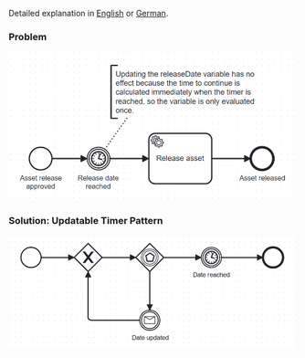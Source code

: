 Detailed explanation in [English](https://www.brix.ch/en/about-us/news/avoid-typical-errors-in-process-models-through-design-patterns#updatable-timer-pattern) or [German](https://www.brix.ch/de/ueber-uns/news/vermeidung-typischer-fehler-in-prozessmodellen-durch-design-patterns#updatable-timer-pattern).

### Problem

![problem](timer-update-problem.png)

### Solution: Updatable Timer Pattern

![solution](updatable-timer-pattern.png)